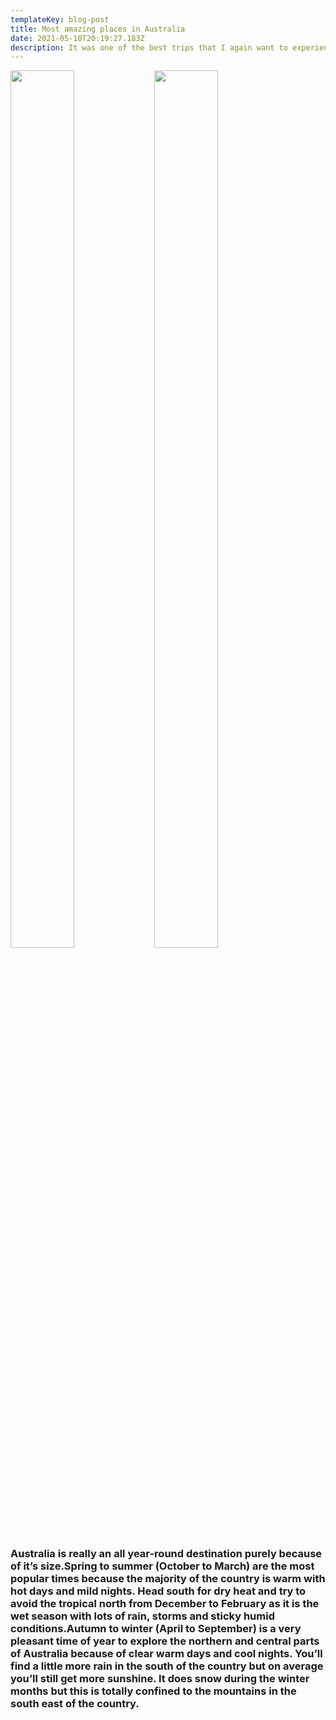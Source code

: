```yaml
---
templateKey: blog-post
title: Most amazing places in Australia
date: 2021-05-10T20:19:27.183Z
description: It was one of the best trips that I again want to experience.
---
```

<p ><img align="left" src='https://v1.nitrocdn.com/PlCATPkBFeOnftDsPDvpHIHaHyykpjHs/assets/static/optimized/rev-2b18078/wp-content/uploads/2015/11/what-kind-of-traveler_AdrenelineJunkie-960x640.jpg' height="60%" width="45%" /> <img src='https://solotravelerworld.com/wp-content/uploads/2020/12/solo-traveler-3.jpg' height="60%" width="45%" /> <h3>Australia is really an all year-round destination purely because of it’s size.Spring to summer (October to March) are the most popular times because the majority of the country is warm with hot days and mild nights. Head south for dry heat and try to avoid the tropical north from December to February as it is the wet season with lots of rain, storms and sticky humid conditions.Autumn to winter (April to September) is a very pleasant time of year to explore the northern and central parts of Australia because of clear warm days and cool nights. You’ll find a little more rain in the south of the country but on average you’ll still get more sunshine. It does snow during the winter months but this is totally confined to the mountains in the south east of the country.

</h3></p>